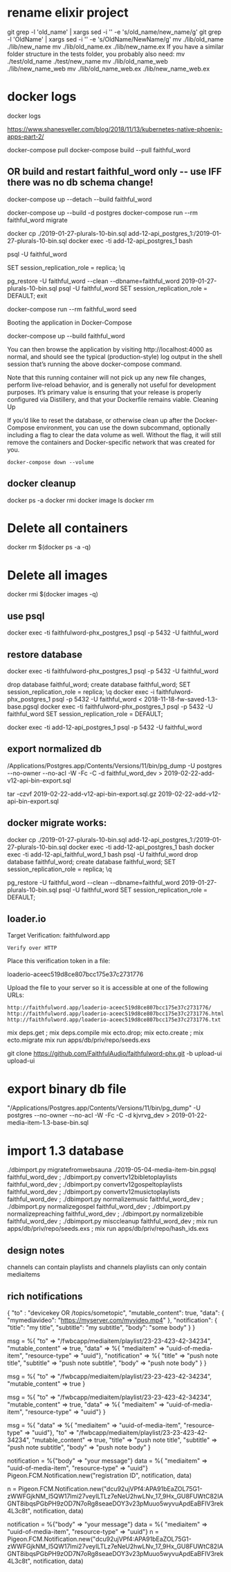 # rename elixir project

git grep -l 'old_name' | xargs sed -i '' -e 's/old_name/new_name/g'
git grep -l 'OldName' | xargs sed -i '' -e 's/OldName/NewName/g'
mv ./lib/old_name ./lib/new_name
mv ./lib/old_name.ex ./lib/new_name.ex
If you have a similar folder structure in the tests folder, you probably also need:
mv ./test/old_name ./test/new_name
mv ./lib/old_name_web ./lib/new_name_web
mv ./lib/old_name_web.ex ./lib/new_name_web.ex

# docker logs
docker logs <container-id>

https://www.shanesveller.com/blog/2018/11/13/kubernetes-native-phoenix-apps-part-2/

docker-compose pull
docker-compose build --pull faithful_word 
## OR build and restart faithful_word only -- use IFF there was no db schema change!
docker-compose up --detach --build faithful_word 

docker-compose up --build -d postgres
docker-compose run --rm faithful_word migrate

docker cp ./2019-01-27-plurals-10-bin.sql add-12-api_postgres_1:/2019-01-27-plurals-10-bin.sql
docker exec -ti add-12-api_postgres_1 bash

psql -U faithful_word
<!-- drop database faithful_word;
create database faithful_word; -->
SET session_replication_role = replica;
\q

pg_restore -U faithful_word --clean --dbname=faithful_word 2019-01-27-plurals-10-bin.sql
psql -U faithful_word
SET session_replication_role = DEFAULT;
exit

docker-compose run --rm faithful_word seed

Booting the application in Docker-Compose

docker-compose up --build faithful_word

You can then browse the application by visiting http://localhost:4000 as normal, and should see the typical (production-style) log output in the shell session that’s running the above docker-compose command.

Note that this running container will not pick up any new file changes, perform live-reload behavior, and is generally not useful for development purposes. It’s primary value is ensuring that your release is properly configured via Distillery, and that your Dockerfile remains viable.
Cleaning Up

If you’d like to reset the database, or otherwise clean up after the Docker-Compose environment, you can use the down subcommand, optionally including a flag to clear the data volume as well. Without the flag, it will still remove the containers and Docker-specific network that was created for you.

`docker-compose down --volume`

## docker cleanup
docker ps -a
docker rmi 
docker image ls
docker rm 

# Delete all containers
docker rm $(docker ps -a -q)
# Delete all images
docker rmi $(docker images -q)

## use psql

docker exec -ti faithfulword-phx_postgres_1 psql -p 5432 -U faithful_word

## restore database

docker exec -ti faithfulword-phx_postgres_1 psql -p 5432 -U faithful_word

drop database faithful_word;
create database faithful_word;
SET session_replication_role = replica;
\q
docker exec -i faithfulword-phx_postgres_1 psql -p 5432 -U faithful_word < 2018-11-18-fw-saved-1.3-base.pgsql
docker exec -ti faithfulword-phx_postgres_1 psql -p 5432 -U faithful_word
SET session_replication_role = DEFAULT;

docker exec -ti add-12-api_postgres_1 psql -p 5432 -U faithful_word

## export normalized db

/Applications/Postgres.app/Contents/Versions/11/bin/pg_dump -U postgres --no-owner --no-acl -W -Fc -C -d faithful_word_dev > 2019-02-22-add-v12-api-bin-export.sql

tar -czvf 2019-02-22-add-v12-api-bin-export.sql.gz 2019-02-22-add-v12-api-bin-export.sql

## docker migrate works:

docker cp ./2019-01-27-plurals-10-bin.sql add-12-api_postgres_1:/2019-01-27-plurals-10-bin.sql
docker exec -ti add-12-api_postgres_1 bash
docker exec -ti add-12-api_faithful_word_1 bash
psql -U faithful_word
drop database faithful_word;
create database faithful_word;
SET session_replication_role = replica;
\q

pg_restore -U faithful_word --clean --dbname=faithful_word 2019-01-27-plurals-10-bin.sql
psql -U faithful_word
SET session_replication_role = DEFAULT;


## loader.io
Target Verification: faithfulword.app

    Verify over HTTP

Place this verification token in a file:

loaderio-aceec519d8ce807bcc175e37c2731776

Upload the file to your server so it is accessible at one of the following URLs:

    http://faithfulword.app/loaderio-aceec519d8ce807bcc175e37c2731776/
    http://faithfulword.app/loaderio-aceec519d8ce807bcc175e37c2731776.html
    http://faithfulword.app/loaderio-aceec519d8ce807bcc175e37c2731776.txt


mix deps.get ; mix deps.compile
mix ecto.drop; mix ecto.create ; mix ecto.migrate
mix run apps/db/priv/repo/seeds.exs

git clone https://github.com/FaithfulAudio/faithfulword-phx.git -b upload-ui upload-ui

# export binary db file

"/Applications/Postgres.app/Contents/Versions/11/bin/pg_dump" -U postgres --no-owner --no-acl -W -Fc -C -d kjvrvg_dev > 2019-01-22-media-item-1.3-base-bin.sql

# import 1.3 database

./dbimport.py migratefromwebsauna ./2019-05-04-media-item-bin.pgsql faithful_word_dev ; ./dbimport.py convertv12bibletoplaylists faithful_word_dev ; ./dbimport.py convertv12gospeltoplaylists faithful_word_dev ; ./dbimport.py convertv12musictoplaylists faithful_word_dev ; ./dbimport.py normalizemusic faithful_word_dev ; ./dbimport.py normalizegospel faithful_word_dev ; ./dbimport.py normalizepreaching faithful_word_dev ; ./dbimport.py normalizebible faithful_word_dev ; ./dbimport.py misccleanup faithful_word_dev ; mix run apps/db/priv/repo/seeds.exs ; mix run apps/db/priv/repo/hash_ids.exs


## design notes

channels can contain playlists and channels
playlists can only contain mediaitems


## rich notifications
{
  "to" : "devicekey OR /topics/sometopic",
  "mutable_content": true,
  "data": {
    "mymediavideo": "https://myserver.com/myvideo.mp4"
  },
  "notification": {
    "title": "my title",
    "subtitle": "my subtitle",
    "body": "some body"
  }
}

 msg = %{ "to" => "/fwbcapp/mediaitem/playlist/23-23-423-42-34234", "mutable_content" => true, "data" => %{ "mediaitem" => "uuid-of-media-item", "resource-type" => "uuid"}, "notification" => %{ "title" => "push note title", "subtitle" => "push note subtitle", "body" => "push note body" } }

  msg = %{ "to" => "/fwbcapp/mediaitem/playlist/23-23-423-42-34234", "mutable_content" => true }

msg = %{ "to" => "/fwbcapp/mediaitem/playlist/23-23-423-42-34234", "mutable_content" => true, "data" => %{ "mediaitem" => "uuid-of-media-item", "resource-type" => "uuid"} }

 msg = %{ "data" => %{ "mediaitem" => "uuid-of-media-item", "resource-type" => "uuid"}, "to" => "/fwbcapp/mediaitem/playlist/23-23-423-42-34234", "mutable_content" => true, "title" => "push note title", "subtitle" => "push note subtitle", "body" => "push note body" }


  notification = %{"body" => "your message"}
  data = %{ "mediaitem" => "uuid-of-media-item", "resource-type" => "uuid"}
  Pigeon.FCM.Notification.new("registration ID", notification, data)



  n = Pigeon.FCM.Notification.new("dcu92ujVPf4:APA91bEaZOL75G1-zWWFGjkNM_l5QW17lmi27veyILTLz7eNeU2hwLNv_17_9Hx_GU8FUWtC82IAGNT8ibqsPGbPH9zOD7N7oRg8seaeDOY3v23pMuuo5wyvuApdEaBFIV3rek4L3c8t", notification, data)

notification = %{"body" => "your message"}
data = %{ "mediaitem" => "uuid-of-media-item", "resource-type" => "uuid"}
n = Pigeon.FCM.Notification.new("dcu92ujVPf4:APA91bEaZOL75G1-zWWFGjkNM_l5QW17lmi27veyILTLz7eNeU2hwLNv_17_9Hx_GU8FUWtC82IAGNT8ibqsPGbPH9zOD7N7oRg8seaeDOY3v23pMuuo5wyvuApdEaBFIV3rek4L3c8t", notification, data)
